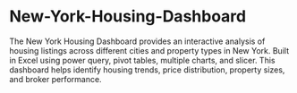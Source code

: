 # New-York-Housing-Dashboard
The New York Housing Dashboard provides an interactive analysis of housing listings across different cities and property types in New York. Built in Excel using power query, pivot tables, multiple charts, and slicer. This dashboard helps identify housing trends, price distribution, property sizes, and broker performance.
